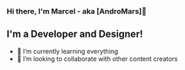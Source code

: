 ### Hi there, I'm Marcel - aka [AndroMars]👋

## I'm a Developer and Designer!

- 🌱 I’m currently learning everything
- 👯 I’m looking to collaborate with other content creators



<br />
<br />


<!--
**AndroMars/AndroMars** is a ✨ _special_ ✨ repository because its `README.md` (this file) appears on your GitHub profile.

Here are some ideas to get you started:

- 🔭 I’m currently working on ...
- 🌱 I’m currently learning ...
- 👯 I’m looking to collaborate on ...
- 🤔 I’m looking for help with ...
- 💬 Ask me about ...
- 📫 How to reach me: ...
- 😄 Pronouns: ...
- ⚡ Fun fact: ...
-->
